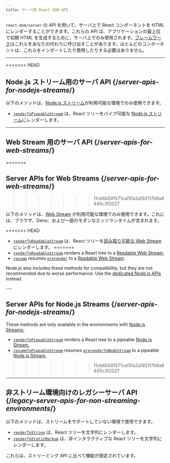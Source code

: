 ```yaml
---
title: サーバ用 React DOM API
---
```


<Intro>

`react-dom/server` の API を用いて、サーバ上で React コンポーネントを HTML にレンダーすることができます。これらの API は、アプリケーションの最上位で初期 HTML を生成するために、サーバ上でのみ使用されます。[フレームワーク](/learn/start-a-new-react-project#full-stack-frameworks)はこれらをあなたの代わりに呼び出すことがあります。ほとんどのコンポーネントは、これらをインポートしたり使用したりする必要はありません。

</Intro>

---

<<<<<<< HEAD
## Node.js ストリーム用のサーバ API {/*server-apis-for-nodejs-streams*/}

以下のメソッドは、[Node.js ストリーム](https://nodejs.org/api/stream.html)が利用可能な環境でのみ使用できます。

* [`renderToPipeableStream`](/reference/react-dom/server/renderToPipeableStream) は、React ツリーをパイプ可能な [Node.js ストリーム](https://nodejs.org/api/stream.html)にレンダーします。

---

## Web Stream 用のサーバ API {/*server-apis-for-web-streams*/}
=======
## Server APIs for Web Streams {/*server-apis-for-web-streams*/}
>>>>>>> 11cb6b591571caf5fa2a192117b6a6445c3f2027

以下のメソッドは、[Web Stream](https://developer.mozilla.org/en-US/docs/Web/API/Streams_API) が利用可能な環境でのみ使用できます。これには、ブラウザ、Deno、および一部のモダンなエッジランタイムが含まれます。

<<<<<<< HEAD
* [`renderToReadableStream`](/reference/react-dom/server/renderToReadableStream) は、React ツリーを[読み取り可能な Web Stream](https://developer.mozilla.org/en-US/docs/Web/API/ReadableStream) にレンダーします。
=======
* [`renderToReadableStream`](/reference/react-dom/server/renderToReadableStream) renders a React tree to a [Readable Web Stream.](https://developer.mozilla.org/en-US/docs/Web/API/ReadableStream)
* [`resume`](/reference/react-dom/server/renderToPipeableStream) resumes [`prerender`](/reference/react-dom/static/prerender) to a [Readable Web Stream](https://developer.mozilla.org/en-US/docs/Web/API/ReadableStream).


<Note>

Node.js also includes these methods for compatibility, but they are not recommended due to worse performance. Use the [dedicated Node.js APIs](#server-apis-for-nodejs-streams) instead.

</Note>
---

## Server APIs for Node.js Streams {/*server-apis-for-nodejs-streams*/}

These methods are only available in the environments with [Node.js Streams:](https://nodejs.org/api/stream.html)

* [`renderToPipeableStream`](/reference/react-dom/server/renderToPipeableStream) renders a React tree to a pipeable [Node.js Stream.](https://nodejs.org/api/stream.html)
* [`resumeToPipeableStream`](/reference/react-dom/server/renderToPipeableStream) resumes [`prerenderToNodeStream`](/reference/react-dom/static/prerenderToNodeStream) to a pipeable [Node.js Stream.](https://nodejs.org/api/stream.html)
>>>>>>> 11cb6b591571caf5fa2a192117b6a6445c3f2027

---

## 非ストリーム環境向けのレガシーサーバ API {/*legacy-server-apis-for-non-streaming-environments*/}

以下のメソッドは、ストリームをサポートしていない環境で使用できます。

* [`renderToString`](/reference/react-dom/server/renderToString) は、React ツリーを文字列にレンダーします。
* [`renderToStaticMarkup`](/reference/react-dom/server/renderToStaticMarkup) は、非インタラクティブな React ツリーを文字列にレンダーします。

これらは、ストリーミング API に比べて機能が限定されています。
